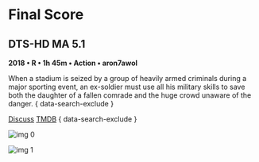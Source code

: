 # Final Score

## DTS-HD MA 5.1

**2018 • R • 1h 45m • Action • aron7awol**

When a stadium is seized by a group of heavily armed criminals during a major sporting event, an ex-soldier must use all his military skills to save both the daughter of a fallen comrade and the huge crowd unaware of the danger.
{ data-search-exclude }

[Discuss](https://www.avsforum.com/threads/bass-eq-for-filtered-movies.2995212/post-57071514)  [TMDB](https://www.themoviedb.org/movie/421658)
{ data-search-exclude }

![img 0](https://i.imgur.com/LzEbAOR.jpg)

![img 1](https://i.imgur.com/nq9F4TA.jpg)


